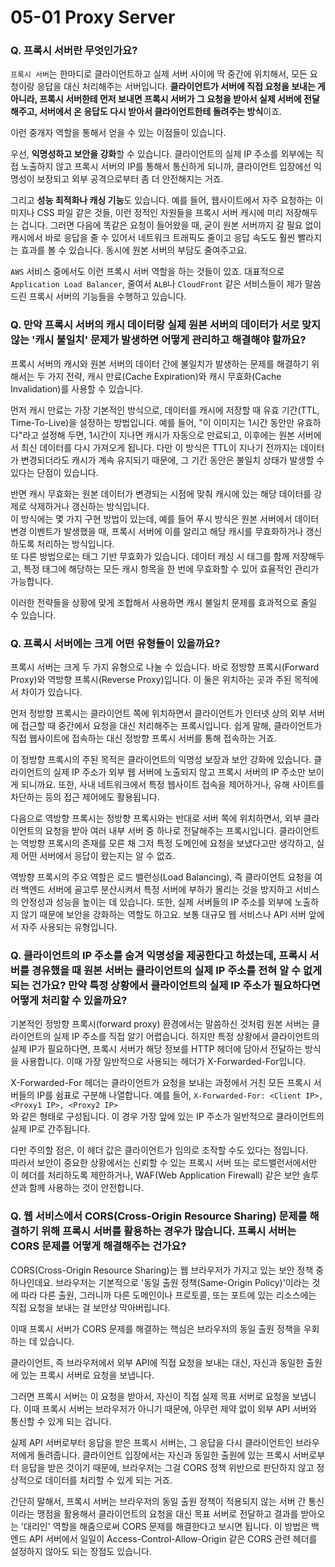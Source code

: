 # 05-01 Proxy Server

### Q. 프록시 서버란 무엇인가요?

`프록시 서버`는 한마디로 클라이언트하고 실제 서버 사이에 딱 중간에 위치해서, 모든 요청이랑 응답을 대신 처리해주는 서버입니다. **클라이언트가 서버에 직접 요청을 보내는 게 아니라, 프록시 서버한테 먼저 보내면 프록시 서버가 그 요청을 받아서 실제 서버에 전달해주고, 서버에서 온 응답도 다시 받아서 클라이언트한테 돌려주는 방식**이죠.

이런 중개자 역할을 통해서 얻을 수 있는 이점들이 있습니다.

우선, **익명성하고 보안을 강화**할 수 있습니다. 클라이언트의 실제 IP 주소를 외부에는 직접 노출하지 않고 프록시 서버의 IP를 통해서 통신하게 되니까, 클라이언트 입장에선 익명성이 보장되고 외부 공격으로부터 좀 더 안전해지는 거죠.

그리고 **성능 최적화나 캐싱 기능**도 있습니다. 예를 들어, 웹사이트에서 자주 요청하는 이미지나 CSS 파일 같은 것들, 이런 정적인 자원들을 프록시 서버 캐시에 미리 저장해두는 겁니다. 그러면 다음에 똑같은 요청이 들어왔을 때, 굳이 원본 서버까지 갈 필요 없이 캐시에서 바로 응답을 줄 수 있어서 네트워크 트래픽도 줄이고 응답 속도도 훨씬 빨라지는 효과를 볼 수 있습니다. 동시에 원본 서버의 부담도 줄여주고요.

`AWS` 서비스 중에서도 이런 프록시 서버 역할을 하는 것들이 있죠. 대표적으로 `Application Load Balancer`, 줄여서 `ALB`나 `CloudFront` 같은 서비스들이 제가 말씀드린 프록시 서버의 기능들을 수행하고 있습니다.



### Q. 만약 프록시 서버의 캐시 데이터랑 실제 원본 서버의 데이터가 서로 맞지 않는 '캐시 불일치' 문제가 발생하면 어떻게 관리하고 해결해야 할까요?

프록시 서버의 캐시와 원본 서버의 데이터 간에 불일치가 발생하는 문제를 해결하기 위해서는 두 가지 전략, 캐시 만료(Cache Expiration)와 캐시 무효화(Cache Invalidation)를 사용할 수 있습니다.

먼저 캐시 만료는 가장 기본적인 방식으로, 데이터를 캐시에 저장할 때 유효 기간(TTL, Time-To-Live)을 설정하는 방법입니다. 예를 들어, "이 이미지는 1시간 동안만 유효하다"라고 설정해 두면, 1시간이 지나면 캐시가 자동으로 만료되고, 이후에는 원본 서버에서 최신 데이터를 다시 가져오게 됩니다. 다만 이 방식은 TTL이 지나기 전까지는 데이터가 변경되더라도 캐시가 계속 유지되기 때문에, 그 기간 동안은 불일치 상태가 발생할 수 있다는 단점이 있습니다.

반면 캐시 무효화는 원본 데이터가 변경되는 시점에 맞춰 캐시에 있는 해당 데이터를 강제로 삭제하거나 갱신하는 방식입니다.\
이 방식에는 몇 가지 구현 방법이 있는데, 예를 들어 푸시 방식은 원본 서버에서 데이터 변경 이벤트가 발생했을 때, 프록시 서버에 이를 알리고 해당 캐시를 무효화하거나 갱신하도록 처리하는 방식입니다.\
또 다른 방법으로는 태그 기반 무효화가 있습니다. 데이터 캐싱 시 태그를 함께 저장해두고, 특정 태그에 해당하는 모든 캐시 항목을 한 번에 무효화할 수 있어 효율적인 관리가 가능합니다.

이러한 전략들을 상황에 맞게 조합해서 사용하면 캐시 불일치 문제를 효과적으로 줄일 수 있습니다.



### Q. 프록시 서버에는 크게 어떤 유형들이 있을까요?

프록시 서버는 크게 두 가지 유형으로 나눌 수 있습니다. 바로 정방향 프록시(Forward Proxy)와 역방향 프록시(Reverse Proxy)입니다. 이 둘은 위치하는 곳과 주된 목적에서 차이가 있습니다.

먼저 정방향 프록시는 클라이언트 쪽에 위치하면서 클라이언트가 인터넷 상의 외부 서버에 접근할 때 중간에서 요청을 대신 처리해주는 프록시입니다. 쉽게 말해, 클라이언트가 직접 웹사이트에 접속하는 대신 정방향 프록시 서버를 통해 접속하는 거죠.

이 정방향 프록시의 주된 목적은 클라이언트의 익명성 보장과 보안 강화에 있습니다. 클라이언트의 실제 IP 주소가 외부 웹 서버에 노출되지 않고 프록시 서버의 IP 주소만 보이게 되니까요. 또한, 사내 네트워크에서 특정 웹사이트 접속을 제어하거나, 유해 사이트를 차단하는 등의 접근 제어에도 활용됩니다.

다음으로 역방향 프록시는 정방향 프록시와는 반대로 서버 쪽에 위치하면서, 외부 클라이언트의 요청을 받아 여러 내부 서버 중 하나로 전달해주는 프록시입니다. 클라이언트는 역방향 프록시의 존재를 모른 채 그저 특정 도메인에 요청을 보냈다고만 생각하고, 실제 어떤 서버에서 응답이 왔는지는 알 수 없죠.

역방향 프록시의 주요 역할은 로드 밸런싱(Load Balancing), 즉 클라이언트 요청을 여러 백엔드 서버에 골고루 분산시켜서 특정 서버에 부하가 몰리는 것을 방지하고 서비스의 안정성과 성능을 높이는 데 있습니다. 또한, 실제 서버들의 IP 주소를 외부에 노출하지 않기 때문에 보안을 강화하는 역할도 하고요. 보통 대규모 웹 서비스나 API 서버 앞에서 자주 사용되는 유형입니다.



### Q. 클라이언트의 IP 주소를 숨겨 익명성을 제공한다고 하셨는데, 프록시 서버를 경유했을 때 원본 서버는 클라이언트의 실제 IP 주소를 전혀 알 수 없게 되는 건가요? 만약 특정 상황에서 클라이언트의 실제 IP 주소가 필요하다면 어떻게 처리할 수 있을까요?

기본적인 정방향 프록시(forward proxy) 환경에서는 말씀하신 것처럼 원본 서버는 클라이언트의 실제 IP 주소를 직접 알기 어렵습니다. 하지만 특정 상황에서 클라이언트의 실제 IP가 필요하다면, 프록시 서버가 해당 정보를 HTTP 헤더에 담아서 전달하는 방식을 사용합니다. 이때 가장 일반적으로 사용되는 헤더가 X-Forwarded-For입니다.

X-Forwarded-For 헤더는 클라이언트가 요청을 보내는 과정에서 거친 모든 프록시 서버들의 IP를 쉼표로 구분해 나열합니다. 예를 들어, `X-Forwarded-For: <Client IP>, <Proxy1 IP>, <Proxy2 IP>`\
와 같은 형태로 구성됩니다. 이 경우 가장 앞에 있는 IP 주소가 일반적으로 클라이언트의 실제 IP로 간주됩니다.

다만 주의할 점은, 이 헤더 값은 클라이언트가 임의로 조작할 수도 있다는 점입니다.\
따라서 보안이 중요한 상황에서는 신뢰할 수 있는 프록시 서버 또는 로드밸런서에서만 이 헤더를 처리하도록 제한하거나, WAF(Web Application Firewall) 같은 보안 솔루션과 함께 사용하는 것이 안전합니다.



### Q. 웹 서비스에서 CORS(Cross-Origin Resource Sharing) 문제를 해결하기 위해 프록시 서버를 활용하는 경우가 많습니다. 프록시 서버는 CORS 문제를 어떻게 해결해주는 건가요?

CORS(Cross-Origin Resource Sharing)는 웹 브라우저가 가지고 있는 보안 정책 중 하나인데요. 브라우저는 기본적으로 '동일 출원 정책(Same-Origin Policy)'이라는 것에 따라 다른 출원, 그러니까 다른 도메인이나 프로토콜, 또는 포트에 있는 리소스에는 직접 요청을 보내는 걸 보안상 막아버립니다.

이때 프록시 서버가 CORS 문제를 해결하는 핵심은 브라우저의 동일 출원 정책을 우회하는 데 있습니다.

클라이언트, 즉 브라우저에서 외부 API에 직접 요청을 보내는 대신, 자신과 동일한 출원에 있는 프록시 서버로 요청을 보냅니다.

그러면 프록시 서버는 이 요청을 받아서, 자신이 직접 실제 목표 서버로 요청을 보냅니다. 이때 프록시 서버는 브라우저가 아니기 때문에, 아무런 제약 없이 외부 API 서버와 통신할 수 있게 되는 겁니다.

실제 API 서버로부터 응답을 받은 프록시 서버는, 그 응답을 다시 클라이언트인 브라우저에게 돌려줍니다. 클라이언트 입장에서는 자신과 동일한 출원에 있는 프록시 서버로부터 응답을 받은 것이기 때문에, 브라우저는 그걸 CORS 정책 위반으로 판단하지 않고 정상적으로 데이터를 처리할 수 있게 되는 거죠.

간단히 말해서, 프록시 서버는 브라우저의 동일 출원 정책이 적용되지 않는 서버 간 통신이라는 맹점을 활용해서 클라이언트의 요청을 대신 목표 서버로 전달하고 결과를 받아오는 '대리인' 역할을 해줌으로써 CORS 문제를 해결한다고 보시면 됩니다. 이 방법은 백엔드 API 서버에서 일일이 Access-Control-Allow-Origin 같은 CORS 관련 헤더를 설정하지 않아도 되는 장점도 있습니다.
